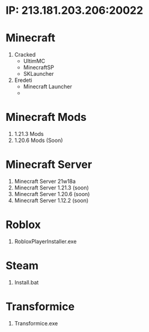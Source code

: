# IP: 213.181.203.206:20022
# Minecraft
1. Cracked
   - UltimMC
   - MinecraftSP
   - SKLauncher
3. Eredeti
   - Minecraft Launcher
   - 
# Minecraft Mods 
1. 1.21.3 Mods
2. 1.20.6 Mods (Soon)

# Minecraft Server
1. Minecraft Server 21w18a
2. Minecraft Server 1.21.3 (soon)
3. Minecraft Server 1.20.6 (soon)
4. Minecraft Server 1.12.2 (soon)

# Roblox
1. RobloxPlayerInstaller.exe

# Steam
1. Install.bat

# Transformice
1. Transformice.exe

